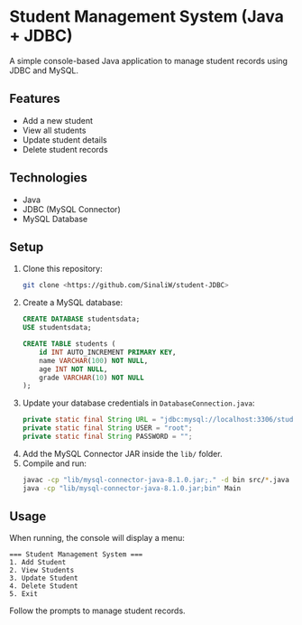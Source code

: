 # Student Management System (Java + JDBC)

A simple console-based Java application to manage student records using JDBC and MySQL.

## Features
- Add a new student  
- View all students  
- Update student details  
- Delete student records  

## Technologies
- Java  
- JDBC (MySQL Connector)  
- MySQL Database  

## Setup
1. Clone this repository:
   ```bash
   git clone <https://github.com/SinaliW/student-JDBC>
   ```
2. Create a MySQL database:
   ```sql
   CREATE DATABASE studentsdata;
   USE studentsdata;

   CREATE TABLE students (
       id INT AUTO_INCREMENT PRIMARY KEY,
       name VARCHAR(100) NOT NULL,
       age INT NOT NULL,
       grade VARCHAR(10) NOT NULL
   );
   ```
3. Update your database credentials in `DatabaseConnection.java`:
   ```java
   private static final String URL = "jdbc:mysql://localhost:3306/studentsdata";
   private static final String USER = "root";
   private static final String PASSWORD = "";
   ```
4. Add the MySQL Connector JAR inside the `lib/` folder.  
5. Compile and run:
   ```bash
   javac -cp "lib/mysql-connector-java-8.1.0.jar;." -d bin src/*.java
   java -cp "lib/mysql-connector-java-8.1.0.jar;bin" Main
   ```

## Usage
When running, the console will display a menu:
```
=== Student Management System ===
1. Add Student
2. View Students
3. Update Student
4. Delete Student
5. Exit
```
Follow the prompts to manage student records.

